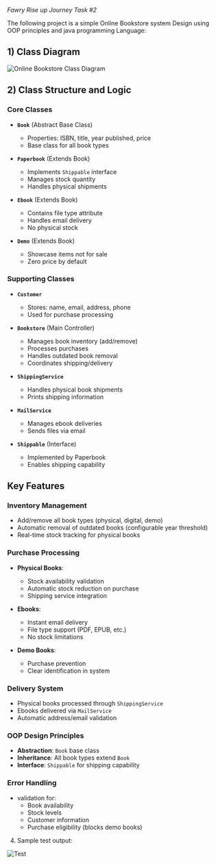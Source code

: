 *Fawry Rise up Journey Task #2*

The following project is a simple Online Bookstore system Design using OOP principles and java programming Language:

## 1) Class Diagram
![Online Bookstore Class Diagram](https://github.com/user-attachments/assets/68e58b32-5e3c-4a0f-a44c-0ed7b4588a75)


## 2) Class Structure and Logic

### Core Classes

- **`Book`** (Abstract Base Class)
  - Properties: ISBN, title, year published, price
  - Base class for all book types

- **`Paperbook`** (Extends Book)
  - Implements `Shippable` interface
  - Manages stock quantity
  - Handles physical shipments

- **`Ebook`** (Extends Book)
  - Contains file type attribute
  - Handles email delivery
  - No physical stock

- **`Demo`** (Extends Book)
  - Showcase items not for sale
  - Zero price by default

### Supporting Classes

- **`Customer`**
  - Stores: name, email, address, phone
  - Used for purchase processing

- **`Bookstore`** (Main Controller)
  - Manages book inventory (add/remove)
  - Processes purchases
  - Handles outdated book removal
  - Coordinates shipping/delivery

- **`ShippingService`**
  - Handles physical book shipments
  - Prints shipping information

- **`MailService`**
  - Manages ebook deliveries
  - Sends files via email

- **`Shippable`** (Interface)
  - Implemented by Paperbook
  - Enables shipping capability

## Key Features

### Inventory Management
- Add/remove all book types (physical, digital, demo)
- Automatic removal of outdated books (configurable year threshold)
- Real-time stock tracking for physical books

### Purchase Processing
- **Physical Books**:
  - Stock availability validation
  - Automatic stock reduction on purchase
  - Shipping service integration

- **Ebooks**:
  - Instant email delivery
  - File type support (PDF, EPUB, etc.)
  - No stock limitations

- **Demo Books**:
  - Purchase prevention
  - Clear identification in system

### Delivery System
- Physical books processed through `ShippingService`
- Ebooks delivered via `MailService`
- Automatic address/email validation

### OOP Design Principles
- **Abstraction**: `Book` base class
- **Inheritance**: All book types extend `Book`
- **Interface**: `Shippable` for shipping capability

### Error Handling
- validation for:
  - Book availability
  - Stock levels
  - Customer information
  - Purchase eligibility (blocks demo books)

4) Sample test output:

![Test](https://github.com/user-attachments/assets/6dccd8d2-083f-4d49-9c28-a961d8031667)



